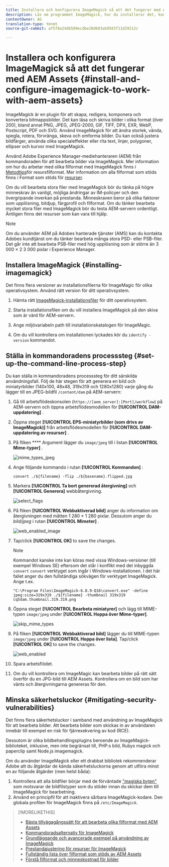 ```yaml
---
title: Installera och konfigurera ImageMagick så att det fungerar med AEM Assets
description: Läs om programmet ImageMagick, hur du installerar det, konfigurerar kommandoradsprocessen och använder det för att redigera, skapa och generera miniatyrbilder från bilder.
contentOwner: AG
translation-type: tm+mt
source-git-commit: af5f8a24db589ecdbe28d603ab9583f11d29212c

---
```



# Installera och konfigurera ImageMagick så att det fungerar med AEM Assets {#install-and-configure-imagemagick-to-work-with-aem-assets}

ImageMagick är en plugin för att skapa, redigera, komponera och konvertera bitmappsbilder. Det kan läsa och skriva bilder i olika format (över 200), bland annat PNG, JPEG, JPEG-2000, GIF, TIFF, DPX, EXR, WebP, Postscript, PDF och SVG. Använd ImageMagick för att ändra storlek, vända, spegla, rotera, förvränga, skeva och omforma bilder. Du kan också justera bildfärger, använda olika specialeffekter eller rita text, linjer, polygoner, ellipser och kurvor med ImageMagick.

Använd Adobe Experience Manager-mediehanteraren (AEM) från kommandoraden för att bearbeta bilder via ImageMagick. Mer information om hur du arbetar med olika filformat med ImageMagick finns i [Metodtips](assets-file-format-best-practices.md)för resursfilformat. Mer information om alla filformat som stöds finns i Format som stöds för [resurser](assets-formats.md).

Om du vill bearbeta stora filer med ImageMagick bör du tänka på högre minneskrav än vanligt, möjliga ändringar av IM-policyer och den övergripande inverkan på prestanda. Minneskraven beror på olika faktorer som upplösning, bitdjup, färgprofil och filformat. Om du tänker bearbeta mycket stora filer med ImageMagick bör du testa AEM-servern ordentligt. Äntligen finns det resurser som kan vara till hjälp.

>[!NOTE]
>
>Om du använder AEM på Adobes hanterade tjänster (AMS) kan du kontakta Adobes kundtjänst om du tänker bearbeta många stora PSD- eller PSB-filer. Det går inte att bearbeta PSB-filer med hög upplösning som är större än 3 000 × 2 3 000 pixlar i Experience Manager.

## Installera ImageMagick {#installing-imagemagick}

Det finns flera versioner av installationsfilerna för ImageMagic för olika operativsystem. Använd rätt version för ditt operativsystem.

1. Hämta rätt [ImageMagick-installationsfiler](https://www.imagemagick.org/script/download.php) för ditt operativsystem.
1. Starta installationsfilen om du vill installera ImageMagick på den skiva som är värd för AEM-servern.

1. Ange miljövariabeln path till installationskatalogen för ImageMagic.
1. Om du vill kontrollera om installationen lyckades kör du `identify -version` kommandot.

## Ställa in kommandoradens processsteg {#set-up-the-command-line-process-step}

Du kan ställa in kommandoradens processsteg för ditt särskilda användningsfall. Följ de här stegen för att generera en bild och miniatyrbilder (140x100, 48x48, 319x319 och 1280x1280) varje gång du lägger till en JPEG-bildfil `/content/dam` på AEM-servern:

1. Gå till arbetsflödeskonsolen (`https://[aem_server]:[Port]/workflow`) på AEM-servern och öppna arbetsflödesmodellen för **[!UICONTROL DAM-uppdatering]** .
1. Öppna steget **[!UICONTROL EPS-miniatyrbilder (som drivs av ImageMagick)]** från arbetsflödesmodellen för **[!UICONTROL DAM-uppdatering av resurser]** .
1. På fliken **** Argument lägger du `image/jpeg` till i listan **[!UICONTROL Mime-typer]** .

   ![mime_types_jpeg](assets/mime_types_jpeg.png)

1. Ange följande kommando i rutan **[!UICONTROL Kommandon]** :

   `convert ./${filename} -flip ./${basename}.flipped.jpg`

1. Markera **[!UICONTROL Ta bort genererad återgivning]** och **[!UICONTROL Generera]** webbåtergivning.

   ![select_flags](assets/select_flags.png)

1. På fliken **[!UICONTROL Webbaktiverad bild]** anger du information om återgivningen med måtten 1 280 × 1 280 pixlar. Dessutom anger du *bild/jpeg* i rutan **[!UICONTROL Mimeter]** .

   ![web_enabled_image](assets/web_enabled_image.png)

1. Tap/click **[!UICONTROL OK]** to save the changes.

   >[!NOTE]
   >
   >Kommandot kanske inte kan köras med vissa Windows-versioner (till exempel Windows SE) eftersom det står i konflikt med det inbyggda `convert` `convert` verktyget som ingår i Windows-installationen. I det här fallet anger du den fullständiga sökvägen för verktyget ImageMagick. Ange t.ex.
   >
   >`"C:\Program Files\ImageMagick-6.8.9-Q16\convert.exe" -define jpeg:size=319x319 ./${filename} -thumbnail 319x319 cq5dam.thumbnail.319.319.png`

1. Öppna steget **[!UICONTROL Bearbeta miniatyrer]** och lägg till MIME-typen `image/jpeg` under **[!UICONTROL Hoppa över Mime-typer]**.

   ![skip_mime_types](assets/skip_mime_types.png)

1. På fliken **[!UICONTROL Webbaktiverad bild]** lägger du till MIME-typen `image/jpeg` under **[!UICONTROL Hoppa över lista]**. Tap/click **[!UICONTROL OK]** to save the changes.

   ![web_enabled](assets/web_enabled.png)

1. Spara arbetsflödet.
1. Om du vill kontrollera om ImageMagic kan bearbeta bilder på rätt sätt överför du en JPG-bild till AEM Assets. Kontrollera om en bild som har vänts och återgivningarna genereras för den.

## Minska säkerhetsluckor {#mitigating-security-vulnerabilities}

Det finns flera säkerhetsluckor i samband med användning av ImageMagick för att bearbeta bilder. Att bearbeta bilder som skickas in av användaren innebär till exempel en risk för fjärrexekvering av kod (RCE).

Dessutom är olika bildbehandlingsplugins beroende av ImageMagick-biblioteket, inklusive, men inte begränsat till, PHP:s bild, Rubys magick och paperclip samt Node.js imagemagick.

Om du använder ImageMagick eller ett drabbat bibliotek rekommenderar Adobe att du åtgärdar de kända säkerhetsluckorna genom att utföra minst en av följande åtgärder (men helst båda):

1. Kontrollera att alla bildfiler börjar med de förväntade [&quot;magiska byten&quot;](https://en.wikipedia.org/wiki/List_of_file_signatures) som motsvarar de bildfilstyper som du stöder innan du skickar dem till ImageMagick för bearbetning.
1. Använd en principfil för att inaktivera sårbara ImageMagick-kodare. Den globala profilen för ImageMagick finns på `/etc/ImageMagick`.

>[!MORELIKETHIS]
>
>* [Bästa tillvägagångssätt för att bearbeta olika filformat med AEM Assets](assets-file-format-best-practices.md)
>* [Kommandoradsalternativ för ImageMagick](https://www.imagemagick.org/script/command-line-options.php)
>* [Grundläggande och avancerade exempel på användning av ImageMagick](https://www.imagemagick.org/Usage/)
>* [Prestandajustering för resurser för ImageMagick](performance-tuning-guidelines.md)
>* [Fullständig lista över filformat som stöds av AEM Assets](assets-formats.md)
>* [Förstå filformat och minneskostnad för bilder](https://www.scantips.com/basics1d.html)

